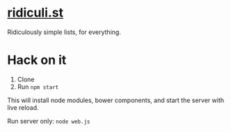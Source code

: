 [ridiculi.st](https://ridiculist.herokuapp.com/)
================================================

Ridiculously simple lists, for everything.

# Hack on it

1. Clone
3. Run `npm start`

This will install node modules, bower components, and start the server with live reload.

Run server only: `node web.js`
